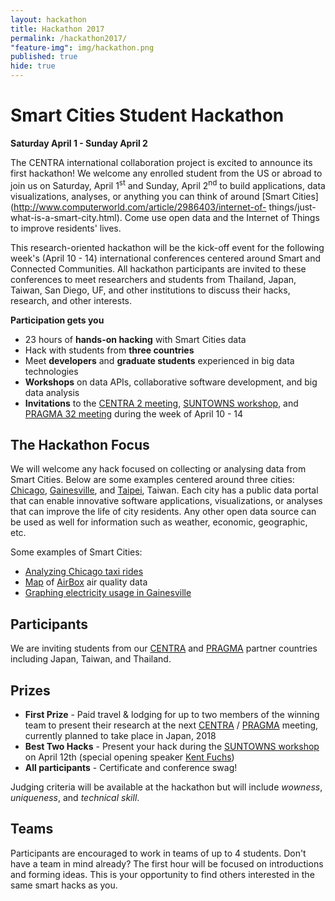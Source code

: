 ```yaml
---
layout: hackathon
title: Hackathon 2017
permalink: /hackathon2017/
"feature-img": img/hackathon.png
published: true
hide: true
---
```


# Smart Cities Student Hackathon

**Saturday April 1 - Sunday April 2**

The CENTRA international collaboration project is excited to announce its first
hackathon! We welcome any enrolled student from the US or abroad to join us on
Saturday, April 1<sup>st</sup> and Sunday, April 2<sup>nd</sup> to build
applications, data visualizations, analyses, or anything you can think of around
[Smart Cities](http://www.computerworld.com/article/2986403/internet-of-
things/just- what-is-a-smart-city.html). Come use open data and the Internet of
Things to improve residents' lives.

This research-oriented hackathon will be the kick-off event for the following week's (April 10 - 14) 
international conferences centered around Smart and Connected Communities. All hackathon participants are invited to these conferences to 
meet researchers and students from Thailand, Japan, Taiwan, San Diego, UF, and other institutions to discuss
their hacks, research, and other interests.

**Participation gets you**

* 23 hours of **hands-on hacking** with Smart Cities data
* Hack with students from **three countries**
* Meet **developers** and **graduate students** experienced in big data technologies
* **Workshops** on data APIs, collaborative software development, and big data analysis
* **Invitations** to the [CENTRA 2 meeting](/centra2/), [SUNTOWNS workshop](suntowns2017/), and [PRAGMA 32 meeting](http://pragma32.pragma-grid.net/) during the week of April 10 - 14


## The Hackathon Focus

We will welcome any hack focused on collecting or analysing data from Smart Cities.
Below are some examples centered around three cities: [Chicago](https://data.cityofchicago.org/),
[Gainesville](https://data.cityofgainesville.org/), and
[Taipei](http://data.taipei/), Taiwan. Each city has a public data portal that
can enable innovative software applications, visualizations, or analyses that can
improve the life of city residents. Any other open
data source can be used as well for information such as weather, economic,
geographic, etc.

Some examples of Smart Cities:

* [Analyzing Chicago taxi rides](http://toddwschneider.com/posts/chicago-taxi-data/)
* [Map](https://airbox.edimaxcloud.com/) of [AirBox](https://www.youtube.com/watch?v=W3-J430gWrk) air quality data
* [Graphing electricity usage in Gainesville](https://github.com/mjcollin/gnv_data/blob/master/gru_graph.ipynb)

## Participants

We are inviting students from our [CENTRA](http://www.globalcentra.org) and [PRAGMA](http://www.pragma-grid.net) partner countries including Japan, Taiwan, and Thailand.

## Prizes

* **First Prize** - Paid travel & lodging for up to two members of the winning team to 
present their research at the next [CENTRA](http://www.globalcentra.org) / [PRAGMA](http://www.pragma-grid.net)
meeting, currently planned to take place in Japan, 2018
* **Best Two Hacks** - Present your hack during the [SUNTOWNS workshop](suntowns2017/) on April 12th (special opening speaker [Kent Fuchs](http://president.ufl.edu/about/fuchs/))
* **All participants** - Certificate and conference swag!

Judging criteria will be available at the hackathon but will include *wowness*,
*uniqueness*, and *technical skill*.

## Teams

Participants are encouraged to work in teams of up to 4 students. Don't have a
team in mind already? The first hour will be focused on introductions and
forming ideas. This is your opportunity to find others interested in the same smart
hacks as you.



